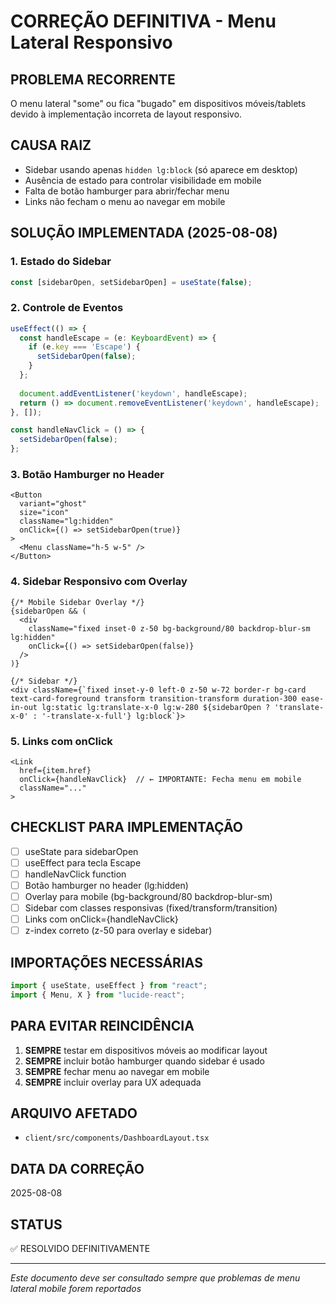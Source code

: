 # CORREÇÃO DEFINITIVA - Menu Lateral Responsivo

## PROBLEMA RECORRENTE
O menu lateral "some" ou fica "bugado" em dispositivos móveis/tablets devido à implementação incorreta de layout responsivo.

## CAUSA RAIZ
- Sidebar usando apenas `hidden lg:block` (só aparece em desktop)
- Ausência de estado para controlar visibilidade em mobile
- Falta de botão hamburger para abrir/fechar menu
- Links não fecham o menu ao navegar em mobile

## SOLUÇÃO IMPLEMENTADA (2025-08-08)

### 1. Estado do Sidebar
```typescript
const [sidebarOpen, setSidebarOpen] = useState(false);
```

### 2. Controle de Eventos
```typescript
useEffect(() => {
  const handleEscape = (e: KeyboardEvent) => {
    if (e.key === 'Escape') {
      setSidebarOpen(false);
    }
  };
  
  document.addEventListener('keydown', handleEscape);
  return () => document.removeEventListener('keydown', handleEscape);
}, []);

const handleNavClick = () => {
  setSidebarOpen(false);
};
```

### 3. Botão Hamburger no Header
```tsx
<Button
  variant="ghost"
  size="icon"
  className="lg:hidden"
  onClick={() => setSidebarOpen(true)}
>
  <Menu className="h-5 w-5" />
</Button>
```

### 4. Sidebar Responsivo com Overlay
```tsx
{/* Mobile Sidebar Overlay */}
{sidebarOpen && (
  <div 
    className="fixed inset-0 z-50 bg-background/80 backdrop-blur-sm lg:hidden" 
    onClick={() => setSidebarOpen(false)}
  />
)}

{/* Sidebar */}
<div className={`fixed inset-y-0 left-0 z-50 w-72 border-r bg-card text-card-foreground transform transition-transform duration-300 ease-in-out lg:static lg:translate-x-0 lg:w-280 ${sidebarOpen ? 'translate-x-0' : '-translate-x-full'} lg:block`}>
```

### 5. Links com onClick
```tsx
<Link 
  href={item.href}
  onClick={handleNavClick}  // ← IMPORTANTE: Fecha menu em mobile
  className="..."
>
```

## CHECKLIST PARA IMPLEMENTAÇÃO
- [ ] useState para sidebarOpen
- [ ] useEffect para tecla Escape
- [ ] handleNavClick function
- [ ] Botão hamburger no header (lg:hidden)
- [ ] Overlay para mobile (bg-background/80 backdrop-blur-sm)
- [ ] Sidebar com classes responsivas (fixed/transform/transition)
- [ ] Links com onClick={handleNavClick}
- [ ] z-index correto (z-50 para overlay e sidebar)

## IMPORTAÇÕES NECESSÁRIAS
```typescript
import { useState, useEffect } from "react";
import { Menu, X } from "lucide-react";
```

## PARA EVITAR REINCIDÊNCIA
1. **SEMPRE** testar em dispositivos móveis ao modificar layout
2. **SEMPRE** incluir botão hamburger quando sidebar é usado
3. **SEMPRE** fechar menu ao navegar em mobile
4. **SEMPRE** incluir overlay para UX adequada

## ARQUIVO AFETADO
- `client/src/components/DashboardLayout.tsx`

## DATA DA CORREÇÃO
2025-08-08

## STATUS
✅ RESOLVIDO DEFINITIVAMENTE

---
*Este documento deve ser consultado sempre que problemas de menu lateral mobile forem reportados*
